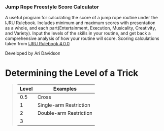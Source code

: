 ### Jump Rope Freestyle Score Calculator


A useful program for calculating the score of a jump rope routine under the IJRU Rulebook. Includes minimum and maximum scores with presentation as a whole, and each part(Entertainment, Execution, Musicality, Creativity, and Variety). Input the levels of the skills in your routine, and get back a comprehensive analysis of how your routine will score. Scoring calculations taken from [IJRU Rulebook 4.0.0](https://rules.ijru.sport/technical-manual/calculations/freestyle/single-rope)

Developed by Ari Davidson

# Determining the Level of a Trick
> | Level | Examples |
> | ----- | -------- |
> | 0.5   | Cross    |
> | 1     | Single-arm Restriction |
> | 2     | Double-arm Restriction |
> | 3     |                        |

